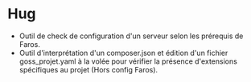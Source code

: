 # Hug
- Outil de check de configuration d'un serveur selon les prérequis de Faros.
- Outil d'interprétation d'un composer.json et édition d'un fichier goss_projet.yaml à la volée pour vérifier la présence d'extensions spécifiques au projet (Hors config Faros).

 
